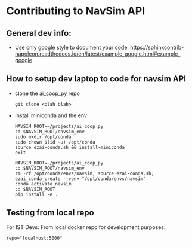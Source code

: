 # Contributing to NavSim API

## General dev info:
* Use only google style to document your code:
  https://sphinxcontrib-napoleon.readthedocs.io/en/latest/example_google.html#example-google
  
## How to setup dev laptop to code for navsim API
* clone the ai_coop_py repo
  ```
  git clone <blah blah>
  ```
* Install miniconda and the env
  ```
  NAVSIM_ROOT=~/projects/ai_coop_py
  cd $NAVSIM_ROOT/navsim_env
  sudo mkdir /opt/conda
  sudo chown $(id -u) /opt/conda
  source ezai-conda.sh && install-miniconda
  exit
  
  NAVSIM_ROOT=~/projects/ai_coop_py
  cd $NAVSIM_ROOT/navsim_env
  rm -rf /opt/conda/envs/navsim; source ezai-conda.sh; ezai_conda_create --venv "/opt/conda/envs/navsim"
  conda activate navsim
  cd $NAVSIM_ROOT
  pip install -e .
  ```
  
## Testing from local repo

For IST Devs: From local docker repo for development purposes:
```
repo="localhost:5000"
```

